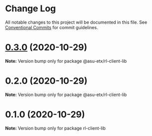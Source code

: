 # Change Log

All notable changes to this project will be documented in this file.
See [Conventional Commits](https://conventionalcommits.org) for commit guidelines.

# [0.3.0](http://github.com/jstanley70/ETX-ASU/ring-leader/compare/@asu-etx/rl-client-lib@0.2.0...@asu-etx/rl-client-lib@0.3.0) (2020-10-29)

**Note:** Version bump only for package @asu-etx/rl-client-lib





# 0.2.0 (2020-10-29)

**Note:** Version bump only for package @asu-etx/rl-client-lib





# 0.1.0 (2020-10-29)

**Note:** Version bump only for package rl-client-lib
